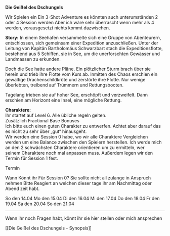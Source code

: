 
**Die Geißel des Dschungels**

Wir Spielen ein Ein 3-Shot Adventure es könnten auch unterumständen 2 oder 4 Session werden Aber ich wäre sehr überrascht wenn mehr als 4 werden, vorausgesetzt nichts kommt dazwischen. 

**Story:**
In einem Seehafen versammelte sich eine Gruppe von Abenteurern, entschlossen, sich gemeinsam einer Expedition anzuschließen. Unter der Leitung von Kapitän Bartholomäus Schwarzbart stach die Expeditionsflotte, bestehend aus 5 Schiffen, sie in See, um die unerforschten Gewässer und Landmassen zu erkunden.

Doch die See hatte andere Pläne. Ein plötzlicher Sturm brach über sie herein und trieb ihre Flotte vom Kurs ab. Inmitten des Chaos erschien ein gewaltige Drachenschildkröte und zerstörte ihre Flotte. Nur wenige überlebten, treibend auf Trümmern und Rettungsbooten.

Tagelang trieben sie auf hoher See, erschöpft und verzweifelt. Dann erschien am Horizont eine Insel, eine mögliche Rettung.


**Charaktere:**  
Ihr startet auf Level 6. Alle übliche regeln gelten. Zusätzlich Fractional Base Bonuses  
Ich bitte euch einen guten Charakter zu entwerfen. Achtet aber darauf das es nicht zu sehr über „gut“ hinausgeht.  
Wir werden eine Session 0 habe, wo wir alle Charaktere Vergleichen werden um eine Balance zwischen den Spielern herstellen. Ich werde mich an den 2 schwächsten Charaktere orientieren um zu ermitteln, wer seinem Charaktere noch mal anpassen muss. Außerdem legen wir den Termin für Session 1 fest.


Termin 

Wann Könnt ihr Für Session 0? Sie sollte nicht all zulange in Anspruch nehmen
Bitte Reagiert an welchen dieser tage ihr am Nachmittag oder Abend zeit habt.

So den   14.04
Mo den 15.04
Di den   16.04
Mi den  17.04
Do den 18.04
Fr den   19.04
Sa den  20.04
So den  21.04



-----------------------------------------------------------------------------------------------------------
Wenn ihr noch Fragen habt, könnt ihr sie hier stellen oder mich ansprechen




[[Die Geißel des Dschungels - Synopsis]]

